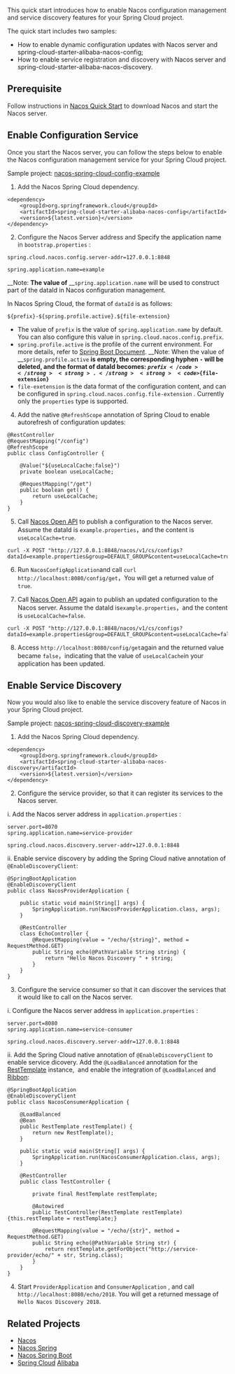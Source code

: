 <span data-type="color" style="color:rgb(38, 38, 38)"><span data-type="background" style="background-color:rgb(255, 255, 255)">This quick start introduces how to enable Nacos configuration management and service discovery features for your Spring Cloud project.</span></span>

<span data-type="color" style="color:rgb(38, 38, 38)"><span data-type="background" style="background-color:rgb(255, 255, 255)">The quick start includes two samples:</span></span>

* How to enable dynamic configuration updates with Nacos server and spring-cloud-starter-alibaba-nacos-config;
* How to enable <span data-type="color" style="color:rgb(38, 38, 38)"><span data-type="background" style="background-color:rgb(255, 255, 255)">service registration and discovery with </span></span>Nacos server and spring-cloud-starter-alibaba-nacos-discovery.

## Prerequisite

<span data-type="color" style="color:rgb(38, 38, 38)"><span data-type="background" style="background-color:rgb(255, 255, 255)">Follow instructions in </span></span>[Nacos Quick Start](https://nacos.io/zh-cn/docs/quick-start.html)<span data-type="color" style="color:rgb(38, 38, 38)"><span data-type="background" style="background-color:rgb(255, 255, 255)"> to download Nacos and start the Nacos server.</span></span>

## Enable Configuration Service

<span data-type="color" style="color:rgb(38, 38, 38)"><span data-type="background" style="background-color:rgb(255, 255, 255)">Once you start the Nacos server, you can follow the steps below to enable the Nacos configuration management service for your Spring Cloud project. </span></span>

Sample project: [nacos-spring-cloud-config-example](https://github.com/nacos-group/nacos-examples/tree/master/nacos-spring-cloud-example/nacos-spring-cloud-config-example)

1. <span data-type="color" style="color:rgb(38, 38, 38)"><span data-type="background" style="background-color:rgb(255, 255, 255)">Add the Nacos Spring Cloud dependency.</span></span>

```
<dependency>
    <groupId>org.springframework.cloud</groupId>
    <artifactId>spring-cloud-starter-alibaba-nacos-config</artifactId>
    <version>${latest.version}</version>
</dependency>
```

2. <span data-type="color" style="color:rgb(38, 38, 38)"><span data-type="background" style="background-color:rgb(255, 255, 255)">Configure the Nacos Server address and </span></span>Specify the application name <span data-type="color" style="color:rgb(38, 38, 38)"><span data-type="background" style="background-color:rgb(255, 255, 255)">in </span></span>`bootstrap.properties`<span data-type="color" style="color:rgb(38, 38, 38)"><span data-type="background" style="background-color:rgb(255, 255, 255)"> </span></span>:

```
spring.cloud.nacos.config.server-addr=127.0.0.1:8848

spring.application.name=example
```

__Note: __The value of__ __`spring.application.name` will be used to construct part of the dataId in Nacos configuration management.

In Nacos Spring Cloud, the format of `dataId` is as follows:

```plain
${prefix}-${spring.profile.active}.${file-extension}
```

* The value of `prefix` is the value of `spring.application.name` by default. You can also configure this value in `spring.cloud.nacos.config.prefix`.
* `spring.profile.active` is the profile of the current environment. For more details, refer to [Spring Boot Document](https://docs.spring.io/spring-boot/docs/current/reference/html/boot-features-profiles.html#boot-features-profiles).
    __Note: When the value of __`spring.profile.active`<strong> is empty, the corresponding hyphen </strong><strong><code>-</code></strong><strong> will be deleted, and the format of dataId becomes: </strong><strong><code>${prefix}</code></strong><strong>.</strong><strong><code>${file-extension}</code></strong>
* `file-exetension` is the data format of the configuration content, and can be configured in `spring.cloud.nacos.config.file-extension` . Currently only the `properties` type is supported.

4. Add the native `@RefreshScope` annotation of Spring Cloud to enable autorefresh of configuration updates:

```
@RestController
@RequestMapping("/config")
@RefreshScope
public class ConfigController {

    @Value("${useLocalCache:false}")
    private boolean useLocalCache;

    @RequestMapping("/get")
    public boolean get() {
        return useLocalCache;
    }
}
```


5. Call [Nacos Open API](https://nacos.io/zh-cn/docs/open-API.html) to publish a configuration to the Nacos server. Assume the dataId is `example.properties`，and the content is `useLocalCache=true`.

```
curl -X POST "http://127.0.0.1:8848/nacos/v1/cs/configs?dataId=example.properties&group=DEFAULT_GROUP&content=useLocalCache=true"
```

6. Run `NacosConfigApplication`and call  `curl http://localhost:8080/config/get`，You will get a returned value of `true`.

7. Call [Nacos Open API](https://nacos.io/zh-cn/docs/open-API.html) again to publish an updated configuration to the Nacos server. Assume the dataId is`example.properties`，and the content is `useLocalCache=false`.

```
curl -X POST "http://127.0.0.1:8848/nacos/v1/cs/configs?dataId=example.properties&group=DEFAULT_GROUP&content=useLocalCache=false"
```

8. Access `http://localhost:8080/config/get`again and the returned value became `false`，indicating that the value of `useLocalCache`in your application has been updated.

## Enable Service Discovery

<span data-type="color" style="color:rgb(38, 38, 38)"><span data-type="background" style="background-color:rgb(255, 255, 255)">Now you would also like to enable the service discovery feature of Nacos in your Spring Cloud project. </span></span>

Sample project: [nacos-spring-cloud-discovery-example](https://github.com/nacos-group/nacos-examples/tree/master/nacos-spring-cloud-example/nacos-spring-cloud-discovery-example)

1. <span data-type="color" style="color:rgb(38, 38, 38)"><span data-type="background" style="background-color:rgb(255, 255, 255)">Add the Nacos Spring Cloud dependency.</span></span>

```
<dependency>
    <groupId>org.springframework.cloud</groupId>
    <artifactId>spring-cloud-starter-alibaba-nacos-discovery</artifactId>
    <version>${latest.version}</version>
</dependency>
```

2. Configure the service provider, so that it can register its services to the Nacos server.

 i. Add the Nacos server address in `application.properties` :

```
server.port=8070
spring.application.name=service-provider

spring.cloud.nacos.discovery.server-addr=127.0.0.1:8848
```

ii. Enable service discovery by adding the Spring Cloud native annotation of `@EnableDiscoveryClient`:

```
@SpringBootApplication
@EnableDiscoveryClient
public class NacosProviderApplication {

	public static void main(String[] args) {
		SpringApplication.run(NacosProviderApplication.class, args);
	}

	@RestController
	class EchoController {
		@RequestMapping(value = "/echo/{string}", method = RequestMethod.GET)
		public String echo(@PathVariable String string) {
			return "Hello Nacos Discovery " + string;
		}
	}
}
```


3. Configure the service consumer so that it can discover the services that it would like to call on the Nacos server.

i. Configure the Nacos server address in `application.properties` :

```
server.port=8080
spring.application.name=service-consumer

spring.cloud.nacos.discovery.server-addr=127.0.0.1:8848
```

ii. Add the Spring Cloud native annotation of `@EnableDiscoveryClient`  to enable service dicovery. Add the `@LoadBalanced` annotation for the [RestTemplate](https://docs.spring.io/spring-boot/docs/current/reference/html/boot-features-resttemplate.html) instance,  and enable the integration of `@LoadBalanced` and [Ribbon](https://cloud.spring.io/spring-cloud-netflix/multi/multi_spring-cloud-ribbon.html):

```
@SpringBootApplication
@EnableDiscoveryClient
public class NacosConsumerApplication {

    @LoadBalanced
    @Bean
    public RestTemplate restTemplate() {
        return new RestTemplate();
    }

    public static void main(String[] args) {
        SpringApplication.run(NacosConsumerApplication.class, args);
    }

    @RestController
    public class TestController {

        private final RestTemplate restTemplate;

        @Autowired
        public TestController(RestTemplate restTemplate) {this.restTemplate = restTemplate;}

        @RequestMapping(value = "/echo/{str}", method = RequestMethod.GET)
        public String echo(@PathVariable String str) {
            return restTemplate.getForObject("http://service-provider/echo/" + str, String.class);
        }
    }
}
```


4. Start `ProviderApplication` and `ConsumerApplication` , and call `http://localhost:8080/echo/2018`. You will get a returned message of `Hello Nacos Discovery 2018`.

## Related Projects

* [Nacos](https://github.com/alibaba/nacos)
* [Nacos Spring](https://github.com/nacos-group/nacos-spring-project)
* [Nacos Spring Boot](https://github.com/nacos-group/nacos-spring-boot-project)
* [Spring Cloud](https://github.com/spring-cloud-incubator/spring-cloud-alibaba) [Alibaba](https://github.com/spring-cloud-incubator/spring-cloud-alibaba)

